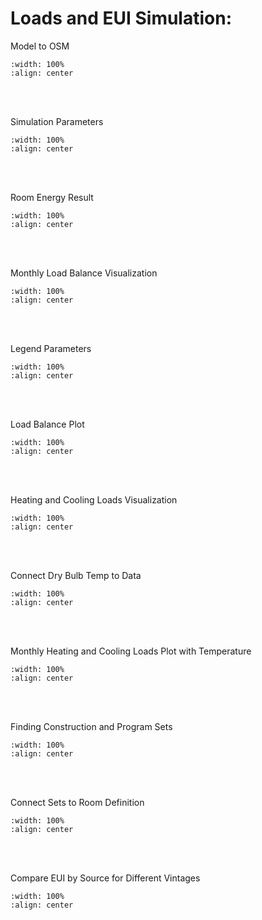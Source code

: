 # Loads and EUI Simulation:

Model to OSM
```{image} ../_static/sim1/sim1_1.png
:width: 100%
:align: center
```
<br/><br/>

Simulation Parameters
```{image} ../_static/sim1/sim1_2.png
:width: 100%
:align: center
```
<br/><br/>

Room Energy Result
```{image} ../_static/sim1/sim1_3.png
:width: 100%
:align: center
```
<br/><br/>

Monthly Load Balance Visualization
```{image} ../_static/sim1/sim1_4.png
:width: 100%
:align: center
```
<br/><br/>

Legend Parameters
```{image} ../_static/sim1/sim1_5.png
:width: 100%
:align: center
```
<br/><br/>

Load Balance Plot
```{image} ../_static/sim1/sim1_6.png
:width: 100%
:align: center
```
<br/><br/>

Heating and Cooling Loads Visualization
```{image} ../_static/sim1/sim1_7.png
:width: 100%
:align: center
```
<br/><br/>

Connect Dry Bulb Temp to Data
```{image} ../_static/sim1/sim1_8.png
:width: 100%
:align: center
```
<br/><br/>

Monthly Heating and Cooling Loads Plot with Temperature
```{image} ../_static/sim1/sim1_9.png
:width: 100%
:align: center
```
<br/><br/>

Finding Construction and Program Sets
```{image} ../_static/sim1/sim1_10.png
:width: 100%
:align: center
```
<br/><br/>

Connect Sets to Room Definition
```{image} ../_static/sim1/sim1_11.png
:width: 100%
:align: center
```
<br/><br/>

Compare EUI by Source for Different Vintages
```{image} ../_static/sim1/sim1_12.png
:width: 100%
:align: center
```
<br/><br/>
